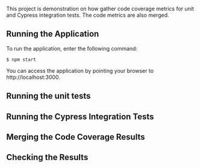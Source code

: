 This project is demonstration on how gather code coverage metrics for unit and Cypress integration tests.  The code metrics are also merged.

## Running the Application

To run the application, enter the following command:

```
$ npm start
```

You can access the application by pointing your browser to http://localhost:3000.

## Running the unit tests


## Running the Cypress Integration Tests


## Merging the Code Coverage Results


## Checking the Results

